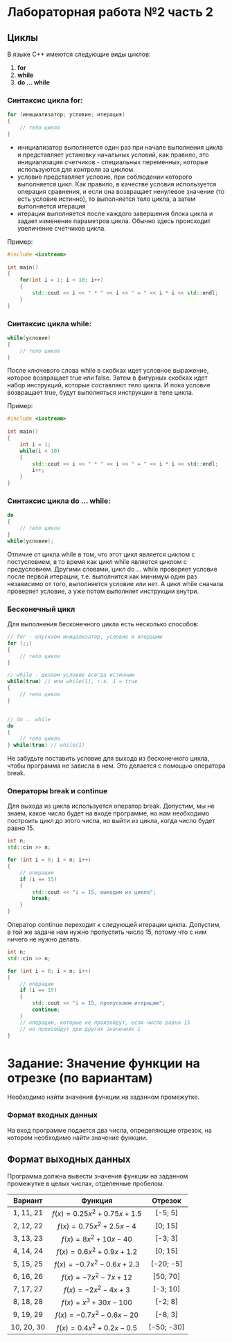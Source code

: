 # Лабораторная работа №2 часть 2

## Циклы

В языке C++ имеются следующие виды циклов:

1. **for**
2. **while**
3. **do ... while**
   

### Синтаксис цикла for:
```cpp
for (инициализатор; условие; итерация)
{
    // тело цикла
}
```

- инициализатор выполняется один раз при начале выполнения цикла и представляет установку начальных условий, как правило, это инициализация счетчиков - специальных переменных, которые используются для контроля за циклом.
- условие представляет условие, при соблюдении которого выполняется цикл. Как правило, в качестве условия используется операция сравнения, и если она возвращает ненулевое значение (то есть условие истинно), то выполняется тело цикла, а затем выполняется итерация
- итерация выполняется после каждого завершения блока цикла и задает изменение параметров цикла. Обычно здесь происходит увеличение счетчиков цикла.

Пример:
```cpp
#include <iostream>
 
int main()
{   
    for(int i = 1; i < 10; i++)
    {
        std::cout << i << " * " << i << " = " << i * i << std::endl;
    }
}
```

### Синтаксис цикла while:

```cpp
while(условие)
{
    // тело цикла
}
```

После ключевого слова while в скобках идет условное выражение, которое возвращает true или false. Затем в фигурных скобках идет набор инструкций, которые составляют тело цикла. И пока условие возвращает true, будут выполняться инструкции в теле цикла.

Пример:

```cpp
#include <iostream>
 
int main()
{   
    int i = 1;
    while(i < 10)
    {
        std::cout << i << " * " << i << " = " << i * i << std::endl;
        i++;
    }
}
```

### Синтаксис цикла do ... while:
```cpp
do
{
    // тело цикла
}
while(условие);
```

Отличие от цикла while в том, что этот цикл является циклом с постусловием, в то время как цикл while является циклом с предусловием. Другими словами, цикл do ... while проверяет условие после первой итерации, т.е. выполнится как минимум один раз независимо от того, выполняется условие или нет. А цикл while сначала проверяет условие, а уже потом выполняет инструкции внутри.

### Бесконечный цикл

Для выполнения бесконечного цикла есть несколько способов:

```cpp
// for - опускаем иницализатор, условие и итерацию
for (;;)
{
    // тело цикла
}

// while - делаем условие всегда истинным
while(true) // или while(1), т.к. 1 = true
{
    // тело цикла
}


// do .. while
do
{
    // тело цикла
} while(true) // while(1)

```

Не забудьте поставить условие для выхода из бесконечного цикла, чтобы программа не зависла в нем. Это делается с помощью оператора break.

### Операторы break и continue

Для выхода из цикла используется оператор break. Допустим, мы не знаем, какое число будет на входе программе, но нам необходимо построить цикл до этого числа, но выйти из цикла, когда число будет равно 15.

```cpp
int n;
std::cin >> n;

for (int i = 0; i < n; i++)
{
    // операции
    if (i == 15)
    {
        std::cout << "i = 15, выходим из цикла";
        break;
    }
}
```

Оператор continue переходит к следующей итерации цикла. Допустим, в той же задаче нам нужно пропустить число 15, потому что с ним ничего не нужно делать.

```cpp
int n;
std::cin >> n;

for (int i = 0; i < n; i++)
{
    // операции
    if (i == 15)
    {
        std::cout << "i = 15, пропускаем итерацию";
        continue;
    }
    // операции, которые не произойдут, если число равно 15
    // но произойдут при других значениях i
}
```

# Задание: Значение функции на отрезке (по вариантам)

Необходимо найти значения функции на заданном промежутке.

### Формат входных данных

На вход программе подается два числа, определяющие отрезок, на котором необходимо найти значение функции.

## Формат выходных данных
Программа должна вывести значения функции на заданном промежутке в целых числах, отделенные пробелом.

| Вариант | Функция | Отрезок |
| :-----: | :-----: | :-----: |
| 1, 11, 21 | $f(x) = 0.25x^2 + 0.75x + 1.5$| [-5; 5] |
| 2, 12, 22 | $f(x) = 0.75x^2 + 2.5x - 4$| [0; 15] |
| 3, 13, 23 | $f(x) = 8x^2  + 10x - 40$| [-3; 3] |
| 4, 14, 24 | $f(x) = 0.6x^2 + 0.9x + 1.2$| [0; 15] |
| 5, 15, 25 | $f(x) = -0.7x^2 - 0.6x + 2.3$| [-20; -5] |
| 6, 16, 26 | $f(x) = -7x^2 - 7x + 12$| [50; 70] |
| 7, 17, 27 | $f(x) = -2x^2 - 4x + 3$| [-3; 10] |
| 8, 18, 28 | $f(x) = x^3 + 30x - 100$| [-2; 8] |
| 9, 19, 29 | $f(x) = -0.7x^2 - 0.6x - 20$| [-8; 3] |
| 10, 20, 30 | $f(x) = 0.4x^2 + 0.2x - 0.5$| [-50; -30] |